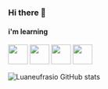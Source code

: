 ### Hi there 👋

#### i'm learning




 <img src="https://cdn.jsdelivr.net/gh/devicons/devicon/icons/html5/html5-original-wordmark.svg" width="40" height="40"/> <img src="https://cdn.jsdelivr.net/gh/devicons/devicon/icons/css3/css3-original-wordmark.svg" width="40" height="40"/> <img src="https://cdn.jsdelivr.net/gh/devicons/devicon/icons/git/git-original.svg" width="40" height="40" /> <img src="https://cdn.jsdelivr.net/gh/devicons/devicon/icons/javascript/javascript-original.svg" width="40" height="40" />
 
 
![Luaneufrasio GitHub stats](https://github-readme-stats.vercel.app/api?username=luaneufrasio&show_icons=true&theme=dracula)
 

 
 
          
           
          
          
          
